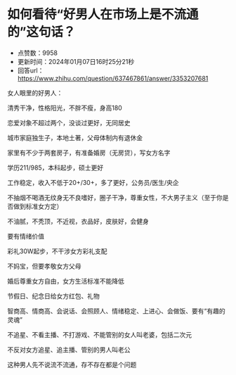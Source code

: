 # 如何看待“好男人在市场上是不流通的”这句话？
- 点赞数：9958
- 更新时间：2024年01月07日16时25分21秒
- 回答url：https://www.zhihu.com/question/637467861/answer/3353207681
<body>
 <p data-pid="nEoU1xsA">女人眼里的好男人：</p>
 <p data-pid="MVaUSAcD">清秀干净，性格阳光，不胖不瘦，身高180</p>
 <p data-pid="uBCebWly">恋爱对象不超过两个，没谈过更好，无同居史</p>
 <p data-pid="U50Dovkq">城市家庭独生子，本地土著，父母体制内有退休金</p>
 <p data-pid="2RvkgYbj">家里有不少于两套房子，有准备婚房（无房贷），写女方名字</p>
 <p data-pid="ET2zoPVn">学历211/985，本科起步，硕士更好</p>
 <p data-pid="jyqAbPaS">工作稳定，收入不低于20+/30+，多了更好，公务员/医生/央企</p>
 <p data-pid="epnkoCK-">不抽烟不喝酒无纹身无不良嗜好，圈子干净，尊重女性，不大男子主义（至于你是否做到标准女方定）</p>
 <p data-pid="PjqKaBD7">不油腻，不秃顶，不近视，衣品好，皮肤好，会健身</p>
 <p data-pid="978XkT-Z">要有情绪价值</p>
 <p data-pid="tziwkSEB">彩礼30W起步，不干涉女方彩礼支配</p>
 <p data-pid="D-NkpCpl">不妈宝，但要孝敬女方父母</p>
 <p data-pid="8cO5kicg">婚后尊重女方自由，女方生活标准不能降低</p>
 <p data-pid="vG8wdOT4">节假日、纪念日给女方红包、礼物</p>
 <p data-pid="OIYhvnV0">智商高、情商高、会说话、会照顾人、情绪稳定、上进心、会做饭、要有“有趣的灵魂”</p>
 <p data-pid="u3PKfrEl">不追星、不看主播、不打游戏、不能管别的女人叫老婆，包括二次元</p>
 <p data-pid="2cPqz5Ci">不反对女方追星、追主播、管别的男人叫老公</p>
 <p data-pid="7XJcgJFa">这种男人先不说流不流通，存不存在都是个问题</p>
</body>